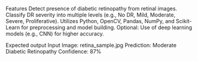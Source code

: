 Features
    Detect presence of diabetic retinopathy from retinal images.
    Classify DR severity into multiple levels (e.g., No DR, Mild, Moderate, Severe, Proliferative).
    Utilizes Python, OpenCV, Pandas, NumPy, and Scikit-Learn for preprocessing and model building.
    Optional: Use of deep learning models (e.g., CNN) for higher accuracy.

Expected output 
    Input Image: retina_sample.jpg
    Prediction: Moderate Diabetic Retinopathy
    Confidence: 87%
